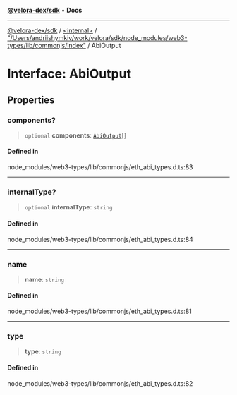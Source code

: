 [**@velora-dex/sdk**](../../../../README.md) • **Docs**

***

[@velora-dex/sdk](../../../../globals.md) / [\<internal\>](../../../README.md) / ["/Users/andriishymkiv/work/velora/sdk/node\_modules/web3-types/lib/commonjs/index"](../README.md) / AbiOutput

# Interface: AbiOutput

## Properties

### components?

> `optional` **components**: [`AbiOutput`](AbiOutput.md)[]

#### Defined in

node\_modules/web3-types/lib/commonjs/eth\_abi\_types.d.ts:83

***

### internalType?

> `optional` **internalType**: `string`

#### Defined in

node\_modules/web3-types/lib/commonjs/eth\_abi\_types.d.ts:84

***

### name

> **name**: `string`

#### Defined in

node\_modules/web3-types/lib/commonjs/eth\_abi\_types.d.ts:81

***

### type

> **type**: `string`

#### Defined in

node\_modules/web3-types/lib/commonjs/eth\_abi\_types.d.ts:82
